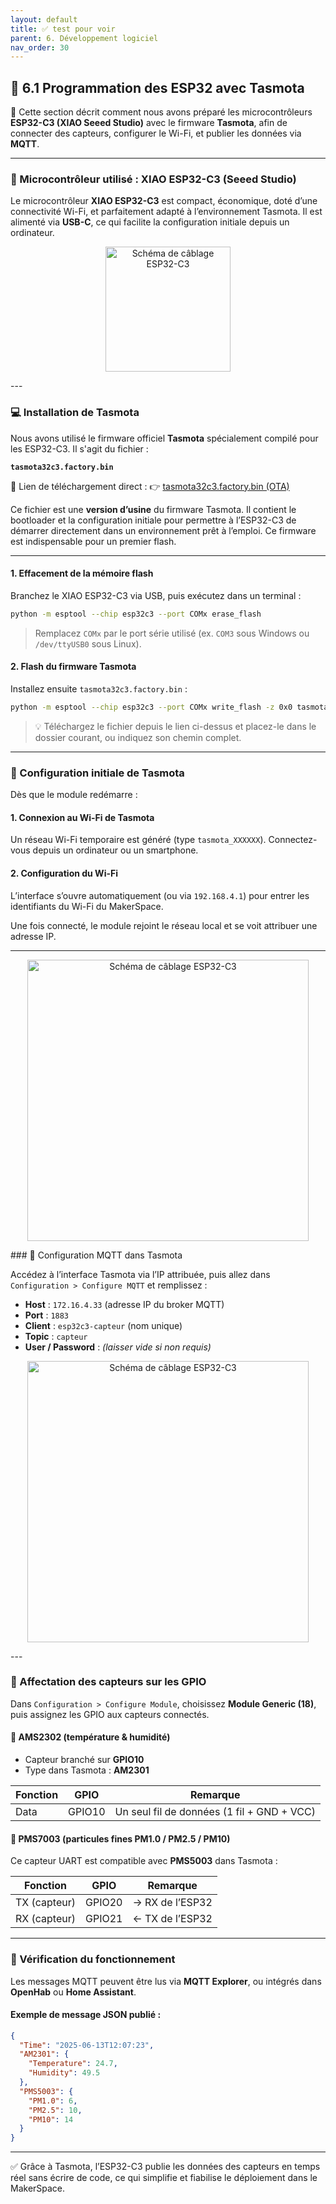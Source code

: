 ```yaml
---
layout: default
title: ✅ test pour voir
parent: 6. Développement logiciel
nav_order: 30
---
```


## 🔌 6.1 Programmation des ESP32 avec Tasmota

🧠 Cette section décrit comment nous avons préparé les microcontrôleurs **ESP32-C3 (XIAO Seeed Studio)** avec le firmware **Tasmota**, afin de connecter des capteurs, configurer le Wi-Fi, et publier les données via **MQTT**.

---

### 🔧 Microcontrôleur utilisé : XIAO ESP32-C3 (Seeed Studio)

Le microcontrôleur **XIAO ESP32-C3** est compact, économique, doté d’une connectivité Wi-Fi, et parfaitement adapté à l’environnement Tasmota. Il est alimenté via **USB-C**, ce qui facilite la configuration initiale depuis un ordinateur.
<p align="center">
  <img src="https://github.com/user-attachments/assets/4b3f7a12-bde5-4e52-b964-d5abf5f9e2b6" alt="Schéma de câblage ESP32-C3" width="200"/>
</p>
---

### 💻 Installation de Tasmota

Nous avons utilisé le firmware officiel **Tasmota** spécialement compilé pour les ESP32-C3. Il s'agit du fichier :

**`tasmota32c3.factory.bin`**

🔗 Lien de téléchargement direct :
👉 [tasmota32c3.factory.bin (OTA)](https://ota.tasmota.com/tasmota32/release/tasmota32c3.factory.bin)

Ce fichier est une **version d’usine** du firmware Tasmota. Il contient le bootloader et la configuration initiale pour permettre à l’ESP32-C3 de démarrer directement dans un environnement prêt à l’emploi. Ce firmware est indispensable pour un premier flash.

---

#### 1. Effacement de la mémoire flash

Branchez le XIAO ESP32-C3 via USB, puis exécutez dans un terminal :

```bash
python -m esptool --chip esp32c3 --port COMx erase_flash
```

> Remplacez `COMx` par le port série utilisé (ex. `COM3` sous Windows ou `/dev/ttyUSB0` sous Linux).

#### 2. Flash du firmware Tasmota

Installez ensuite `tasmota32c3.factory.bin` :

```bash
python -m esptool --chip esp32c3 --port COMx write_flash -z 0x0 tasmota32c3.factory.bin
```

> 💡 Téléchargez le fichier depuis le lien ci-dessus et placez-le dans le dossier courant, ou indiquez son chemin complet.

---

### 📱 Configuration initiale de Tasmota

Dès que le module redémarre :

#### 1. Connexion au Wi-Fi de Tasmota

Un réseau Wi-Fi temporaire est généré (type `tasmota_XXXXXX`). Connectez-vous depuis un ordinateur ou un smartphone.

#### 2. Configuration du Wi-Fi

L’interface s’ouvre automatiquement (ou via `192.168.4.1`) pour entrer les identifiants du Wi-Fi du MakerSpace.

Une fois connecté, le module rejoint le réseau local et se voit attribuer une adresse IP.

---
<p align="center">
  <img src="https://www.domo-blog.fr/wp-content/uploads/2022/05/sonoff-dual-r3-menu-configuration-tasmota.png" alt="Schéma de câblage ESP32-C3" width="450"/>
</p>
### 📡 Configuration MQTT dans Tasmota

Accédez à l’interface Tasmota via l’IP attribuée, puis allez dans `Configuration > Configure MQTT` et remplissez :

- **Host** : `172.16.4.33` (adresse IP du broker MQTT)
- **Port** : `1883`
- **Client** : `esp32c3-capteur` (nom unique)
- **Topic** : `capteur`
- **User / Password** : *(laisser vide si non requis)*
<p align="center">
  <img src="https://iotdesignpro.com/sites/default/files/inline-images/Configure-MQTT.png" alt="Schéma de câblage ESP32-C3" width="450"/>
</p>
---

### 📎 Affectation des capteurs sur les GPIO

Dans `Configuration > Configure Module`, choisissez **Module Generic (18)**, puis assignez les GPIO aux capteurs connectés.

#### 🔹 AMS2302 (température & humidité)

- Capteur branché sur **GPIO10**
- Type dans Tasmota : **AM2301**

| Fonction    | GPIO   | Remarque                                  |
|-------------|--------|-------------------------------------------|
| Data        | GPIO10 | Un seul fil de données (1 fil + GND + VCC) |

#### 🔹 PMS7003 (particules fines PM1.0 / PM2.5 / PM10)

Ce capteur UART est compatible avec **PMS5003** dans Tasmota :

| Fonction      | GPIO    | Remarque                          |
|---------------|---------|-----------------------------------|
| TX (capteur)  | GPIO20  | → RX de l’ESP32                   |
| RX (capteur)  | GPIO21  | ← TX de l’ESP32                   |

---

### 🧪 Vérification du fonctionnement

Les messages MQTT peuvent être lus via **MQTT Explorer**, ou intégrés dans **OpenHab** ou **Home Assistant**.

#### Exemple de message JSON publié :

```json
{
  "Time": "2025-06-13T12:07:23",
  "AM2301": {
    "Temperature": 24.7,
    "Humidity": 49.5
  },
  "PMS5003": {
    "PM1.0": 6,
    "PM2.5": 10,
    "PM10": 14
  }
}
```

---

✅ Grâce à Tasmota, l’ESP32-C3 publie les données des capteurs en temps réel sans écrire de code, ce qui simplifie et fiabilise le déploiement dans le MakerSpace.

